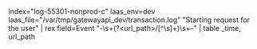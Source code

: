 
index="log-55301-nonprod-c" laas_env=dev laas_file="/var/tmp/gatewayapi_dev/transaction.log" "Starting request for the user"
| rex field=Event "\-\s+(?<url_path>/[^\s]+)\s+\-"
| table _time, url_path

